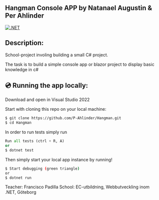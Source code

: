 ## Hangman Console APP by Natanael Augustin & Per Ahlinder
[![.NET](https://github.com/P-Ahlinder/Hangman/actions/workflows/tests.yml/badge.svg)](https://github.com/P-Ahlinder/Hangman/actions/workflows/tests.yml)

## Description:

School-project involing building a small C# project. 

The task is to build a simple console app or blazor project to display basic knowledge in c#

## 💿 Running the app locally:

Download and open in Visual Studio 2022

Start with cloning this repo on your local machine:

```sh
$ git clone https://github.com/P-Ahlinder/Hangman.git
$ cd Hangman
```

In order to run tests simply run

```py
Run all tests (ctrl + R, A)
or
$ dotnet test
```

Then simply start your local app instance by running!

```sh
$ Start debugging (green triangle)
or
$ dotnet run
```

Teacher: Francisco Padilla
School: EC-utbildning, Webbutveckling inom .NET, Göteborg
